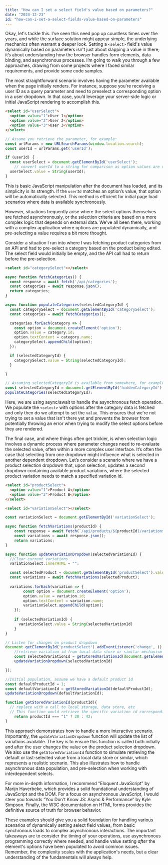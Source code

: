 ```yaml
---
title: "How can I set a select field's value based on parameters?"
date: "2024-12-23"
id: "how-can-i-set-a-select-fields-value-based-on-parameters"
---
```


Okay, let's tackle this. I’ve seen this need pop up countless times over the years, and while the surface solution might appear simple, the underlying mechanics often warrant a deeper look. Setting a `<select>` field's value dynamically based on parameters isn't just about slapping a value in there; it’s about understanding how the browser handles form elements, data binding, and asynchronous processes. I’m going to walk you through a few approaches, drawing from some projects where I faced similar requirements, and provide some code samples.

The most straightforward scenario involves having the parameter available when the page initially renders. For instance, suppose you're receiving a user ID as a query parameter and need to preselect a corresponding option in a user dropdown. In that case, you’d leverage your server-side logic or initial JavaScript rendering to accomplish this.

```html
<select id="userSelect">
  <option value="1">User 1</option>
  <option value="2">User 2</option>
  <option value="3">User 3</option>
</select>
```

```javascript
// Assume you retrieve the parameter, for example:
const urlParams = new URLSearchParams(window.location.search);
const userId = urlParams.get('userId');

if (userId) {
  const userSelect = document.getElementById('userSelect');
    // convert userId to a string for comparison as option values are usually strings
  userSelect.value = String(userId);
}
```

This is basic JavaScript manipulation after the document has loaded, and its simplicity is its strength. If the `userId` matches an option’s value, that option will be automatically selected. This method is efficient for initial page load scenarios where data is available synchronously.

However, situations frequently arise where the select options themselves are fetched asynchronously, or the selection criteria are based on a more complex logic that depends on external data. We've all been there, working with a complex application where options are populated dynamically, and pre-selecting a value requires a bit more thought.

Consider a situation I ran into where I was fetching product categories from an API and had to pre-select a category based on the product being edited. The select field would initially be empty, and the API call had to return before the pre-selection.

```html
<select id="categorySelect"></select>
```

```javascript
async function fetchCategories() {
  const response = await fetch('/api/categories');
  const categories = await response.json();
  return categories;
}

async function populateCategories(selectedCategoryId) {
  const categorySelect = document.getElementById('categorySelect');
  const categories = await fetchCategories();

  categories.forEach(category => {
    const option = document.createElement('option');
    option.value = category.id;
    option.textContent = category.name;
    categorySelect.appendChild(option);
  });

  if (selectedCategoryId) {
    categorySelect.value = String(selectedCategoryId);
  }

}

// Assuming selectedCategoryId is available from somewhere, for example, a hidden input or a parameter
const selectedCategoryId = document.getElementById('hiddenCategoryId').value;
populateCategories(selectedCategoryId);
```

Here, we are using async/await to handle the asynchronous fetch operation. We populate the `<select>` with options after the category data is fetched and only then do we attempt to set the `value`. This ensures that we're not trying to set a value that isn't there yet and prevents the browser from potentially throwing an error when trying to modify the select options before they are rendered.

The final case, and where things often get trickier, is when selection logic involves a dynamic process where parameter changes need to re-evaluate the selected value, often within a more complex user interface. It’s often the case that selecting from one dropdown might influence what is selected in another dependent dropdown. Let’s consider a scenario where we have a product selection dropdown that, upon selection, updates a second dropdown containing available product variations, where the selected product variation needs to match a specified variation id.

```html
<select id="productSelect">
  <option value="1">Product A</option>
  <option value="2">Product B</option>
</select>

<select id="variationSelect"></select>
```

```javascript
const variationSelect = document.getElementById('variationSelect');

async function fetchVariations(productId) {
    const response = await fetch(`/api/products/${productId}/variations`);
    const variations = await response.json();
    return variations;
}

async function updateVariationDropdown(selectedVariationId) {
  //Clear current variations
  variationSelect.innerHTML = "";

  const selectedProduct = document.getElementById('productSelect').value;
  const variations = await fetchVariations(selectedProduct);
    
  variations.forEach(variation => {
        const option = document.createElement('option');
        option.value = variation.id;
        option.textContent = variation.name;
        variationSelect.appendChild(option);
    });
    
    if (selectedVariationId) {
      variationSelect.value = String(selectedVariationId)
    }
}

// Listen for changes on product dropdown
document.getElementById('productSelect').addEventListener('change', () => {
    //retrieve variation id from local data store or similar mechanism
    const selectedVariationId = getStoredVariationId(document.getElementById('productSelect').value);
    updateVariationDropdown(selectedVariationId)

});

//Initial population, assume we have a default product id
const defaultProductId = 1;
const defaultVariationId = getStoredVariationId(defaultProductId);
updateVariationDropdown(defaultVariationId);

function getStoredVariationId(productId){
  // replace with a call to local storage, data store, etc
  // This function would retrieve the specific variation id corresponding to product id
    return productId === "1" ? 20 : 42;
}

```

This approach demonstrates how to handle a more interactive scenario. Importantly, the `updateVariationDropdown` function will update the list of variations available. The key is to ensure this function is called both initially and after the user changes the value on the product selection dropdown. We also use the `getStoredVariationId` function to simulate retrieving the default or last-selected value from a local data store or similar, which represents a realistic scenario. This also illustrates how to handle asynchronous data population, and pre-selection when working with interdependent selects.

For more in-depth information, I recommend “Eloquent JavaScript” by Marijn Haverbeke, which provides a solid foundational understanding of JavaScript and the DOM. For a focus on asynchronous JavaScript, I would steer you towards “You Don't Know JS: Async & Performance” by Kyle Simpson. Finally, the W3C documentation on HTML forms provides the definitive source of truth for browser behavior.

These examples should give you a solid foundation for handling various scenarios of dynamically setting select field values, from basic synchronous loads to complex asynchronous interactions. The important takeaways are to consider the timing of your operations, use asynchronous programming correctly where needed, and handle value setting *after* the element's options have been populated to avoid common issues. Remember, the complexity scales with the application's needs, but a clear understanding of the fundamentals will always help.
